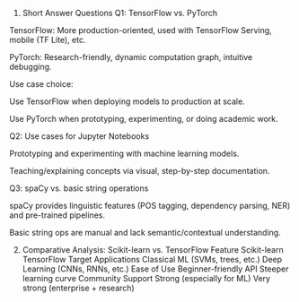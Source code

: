 1. Short Answer Questions
Q1: TensorFlow vs. PyTorch

TensorFlow: More production-oriented, used with TensorFlow Serving, mobile (TF Lite), etc.

PyTorch: Research-friendly, dynamic computation graph, intuitive debugging.

Use case choice:

Use TensorFlow when deploying models to production at scale.

Use PyTorch when prototyping, experimenting, or doing academic work.

Q2: Use cases for Jupyter Notebooks

Prototyping and experimenting with machine learning models.

Teaching/explaining concepts via visual, step-by-step documentation.

Q3: spaCy vs. basic string operations

spaCy provides linguistic features (POS tagging, dependency parsing, NER) and pre-trained pipelines.

Basic string ops are manual and lack semantic/contextual understanding.

2. Comparative Analysis: Scikit-learn vs. TensorFlow
Feature	Scikit-learn	TensorFlow
Target Applications	Classical ML (SVMs, trees, etc.)	Deep Learning (CNNs, RNNs, etc.)
Ease of Use	Beginner-friendly API	Steeper learning curve
Community Support	Strong (especially for ML)	Very strong (enterprise + research)